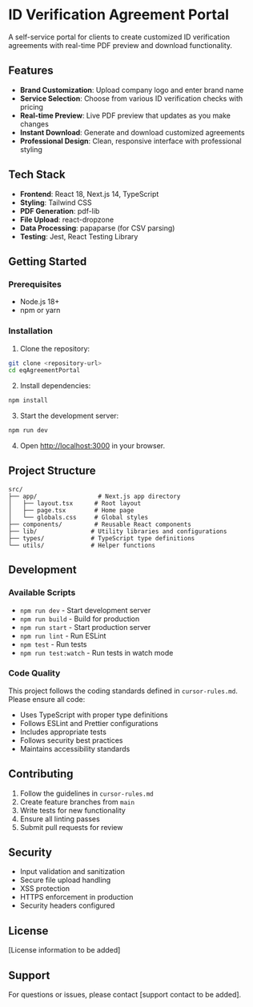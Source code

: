 # ID Verification Agreement Portal

A self-service portal for clients to create customized ID verification agreements with real-time PDF preview and download functionality.

## Features

- **Brand Customization**: Upload company logo and enter brand name
- **Service Selection**: Choose from various ID verification checks with pricing
- **Real-time Preview**: Live PDF preview that updates as you make changes
- **Instant Download**: Generate and download customized agreements
- **Professional Design**: Clean, responsive interface with professional styling

## Tech Stack

- **Frontend**: React 18, Next.js 14, TypeScript
- **Styling**: Tailwind CSS
- **PDF Generation**: pdf-lib
- **File Upload**: react-dropzone
- **Data Processing**: papaparse (for CSV parsing)
- **Testing**: Jest, React Testing Library

## Getting Started

### Prerequisites

- Node.js 18+ 
- npm or yarn

### Installation

1. Clone the repository:
```bash
git clone <repository-url>
cd eqAgreementPortal
```

2. Install dependencies:
```bash
npm install
```

3. Start the development server:
```bash
npm run dev
```

4. Open [http://localhost:3000](http://localhost:3000) in your browser.

## Project Structure

```
src/
├── app/                 # Next.js app directory
│   ├── layout.tsx      # Root layout
│   ├── page.tsx        # Home page
│   └── globals.css     # Global styles
├── components/         # Reusable React components
├── lib/               # Utility libraries and configurations
├── types/             # TypeScript type definitions
└── utils/             # Helper functions
```

## Development

### Available Scripts

- `npm run dev` - Start development server
- `npm run build` - Build for production
- `npm run start` - Start production server
- `npm run lint` - Run ESLint
- `npm test` - Run tests
- `npm run test:watch` - Run tests in watch mode

### Code Quality

This project follows the coding standards defined in `cursor-rules.md`. Please ensure all code:

- Uses TypeScript with proper type definitions
- Follows ESLint and Prettier configurations
- Includes appropriate tests
- Follows security best practices
- Maintains accessibility standards

## Contributing

1. Follow the guidelines in `cursor-rules.md`
2. Create feature branches from `main`
3. Write tests for new functionality
4. Ensure all linting passes
5. Submit pull requests for review

## Security

- Input validation and sanitization
- Secure file upload handling
- XSS protection
- HTTPS enforcement in production
- Security headers configured

## License

[License information to be added]

## Support

For questions or issues, please contact [support contact to be added]. 